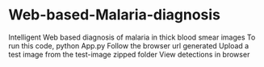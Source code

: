 # Web-based-Malaria-diagnosis
Intelligent Web based diagnosis of malaria in thick blood smear images
To run this code,
python App.py
Follow the browser url generated
Upload a test image from the test-image zipped folder
View detections in browser
